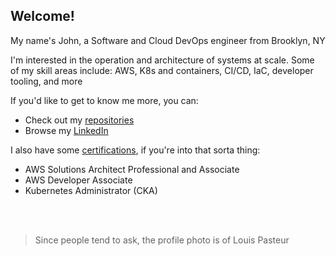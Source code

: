 ## Welcome!

My name's John, a Software and Cloud DevOps engineer from Brooklyn, NY

I'm interested in the operation and architecture of systems at scale. Some of my skill areas include: AWS, K8s and containers, CI/CD, IaC, developer tooling, and more

If you'd like to get to know me more, you can:
- Check out my [repositories](https://github.com/JJimmyFlynn?tab=repositories)
- Browse my [LinkedIn](https://www.linkedin.com/in/john-flynn-5484aa5a/)

I also have some [certifications](https://www.credly.com/users/john-flynn.e0172515), if you're into that sorta thing:
- AWS Solutions Architect Professional and Associate
- AWS Developer Associate
- Kubernetes Administrator (CKA)
<br>
<br>


> Since people tend to ask, the profile photo is of Louis Pasteur

<!--
**JJimmyFlynn/jjimmyflynn** is a ✨ _special_ ✨ repository because its `README.md` (this file) appears on your GitHub profile.

Here are some ideas to get you started:

- 🔭 I’m currently working on ...
- 🌱 I’m currently learning ...
- 👯 I’m looking to collaborate on ...
- 🤔 I’m looking for help with ...
- 💬 Ask me about ...
- 📫 How to reach me: ...
- 😄 Pronouns: ...
- ⚡ Fun fact: ...
-->
